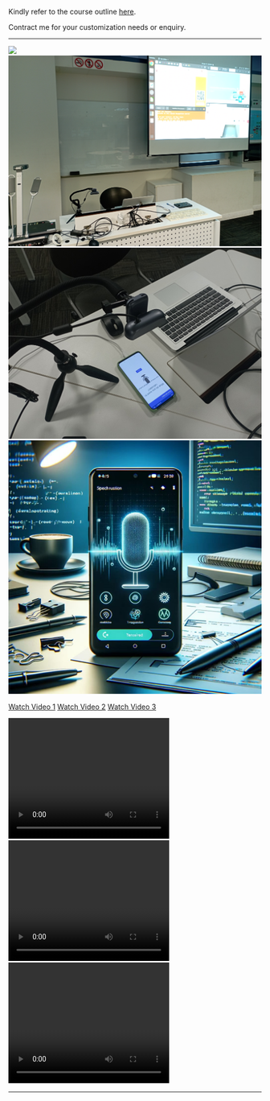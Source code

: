 Kindly refer to the course outline [here](https://github.com/dd-consulting/About_Sam_GU/tree/main/Courses).

Contract me for your customization needs or enquiry.

---
![](sn001.jpg)
![](sn002.jpg)
![](sn003.jpg)
![](sn004.jpg)

[Watch Video 1](vd001.mp4)
[Watch Video 2](vd002.mp4)
[Watch Video 3](vd003.mp4)

<video width="320" height="240" controls>
  <source src="vd001.mp4" type="video/mp4">
  Your browser does not support the video tag.
</video>

<video width="320" height="240" controls>
  <source src="vd002.mp4" type="video/mp4">
  Your browser does not support the video tag.
</video>

<video width="320" height="240" controls>
  <source src="vd003.mp4" type="video/mp4">
  Your browser does not support the video tag.
</video>

---
